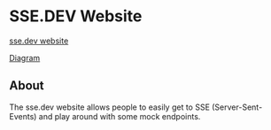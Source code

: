 # SSE.DEV Website

[sse.dev website](https://sse.dev)

[Diagram](https://docs.google.com/drawings/d/1QUjbCwoDzgjzOw6HYmqLWJ4p--KGuFnU_22nVAPlrb0/edit)

## About

The sse.dev website allows people to easily get to SSE (Server-Sent-Events) and play around with some mock endpoints.


